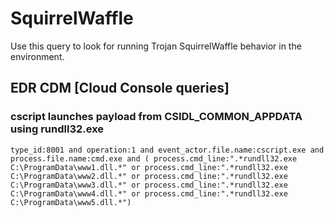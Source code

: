 # SquirrelWaffle

Use this query to look for running Trojan SquirrelWaffle behavior in the environment.

## EDR CDM [Cloud Console queries]

### cscript launches payload from CSIDL_COMMON_APPDATA using rundll32.exe

```
type_id:8001 and operation:1 and event_actor.file.name:cscript.exe and process.file.name:cmd.exe and ( process.cmd_line:".*rundll32.exe C:\ProgramData\www1.dll.*" or process.cmd_line:".*rundll32.exe C:\ProgramData\www2.dll.*" or process.cmd_line:".*rundll32.exe C:\ProgramData\www3.dll.*" or process.cmd_line:".*rundll32.exe C:\ProgramData\www4.dll.*" or process.cmd_line:".*rundll32.exe C:\ProgramData\www5.dll.*")

```
